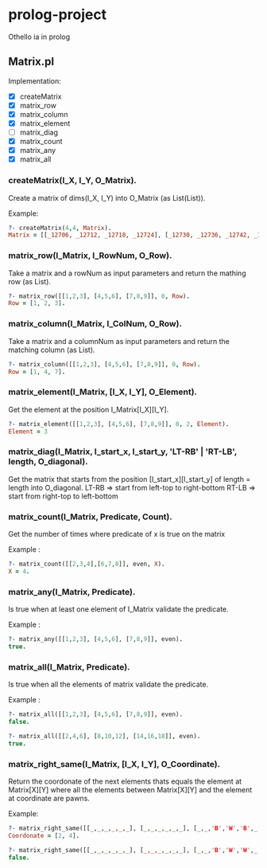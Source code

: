 # prolog-project
Othello ia in prolog

## Matrix.pl

Implementation:

- [x] createMatrix
- [x] matrix_row
- [x] matrix_column
- [x] matrix_element
- [ ] matrix_diag
- [x] matrix_count
- [x] matrix_any
- [x] matrix_all  

### createMatrix(I_X, I_Y, O_Matrix).
Create a matrix of dims(I_X, I_Y) into O_Matrix (as List(List)).

Example:
```prolog
?- createMatrix(4,4, Matrix).
Matrix = [[_12706, _12712, _12718, _12724], [_12730, _12736, _12742, _12748], [_12754, _12760, _12766, _12772], [_12778, _12784, _12790, _12796]].
```

### matrix_row(I_Matrix, I_RowNum, O_Row).
Take a matrix and a rowNum as input parameters and return the mathing row (as List).
```prolog
?- matrix_row([[1,2,3], [4,5,6], [7,8,9]], 0, Row).
Row = [1, 2, 3].
```

### matrix_column(I_Matrix, I_ColNum, O_Row).
Take a matrix and a columnNum as input parameters and return the matching column (as List).
```prolog
?- matrix_column([[1,2,3], [4,5,6], [7,8,9]], 0, Row).
Row = [1, 4, 7].
```

### matrix_element(I_Matrix, [I_X, I_Y], O_Element).
Get the element at the position I_Matrix[I_X\][I_Y].
```prolog
?- matrix_element([[1,2,3], [4,5,6], [7,8,9]], 0, 2, Element).
Element = 3
```

### matrix_diag(I_Matrix, I_start_x, I_start_y, 'LT-RB' | 'RT-LB', length, O_diagonal).
Get the matrix that starts from the position [I_start_x\][I_start_y] of length = length into O_diagonal.
LT-RB => start from left-top to right-bottom
RT-LB => start from right-top to left-bottom

### matrix_count(I_Matrix, Predicate, Count).
Get the number of times where predicate of x is true on the matrix

Example :
```prolog
?- matrix_count([[2,3,4],[6,7,8]], even, X).
X = 4.
```

### matrix_any(I_Matrix, Predicate).
Is true when at least one element of I_Matrix validate the predicate.

Example :
```prolog
?- matrix_any([[1,2,3], [4,5,6], [7,8,9]], even).
true.
```

### matrix_all(I_Matrix, Predicate).
Is true when all the elements of matrix validate the predicate.

Example :
```prolog
?- matrix_all([[1,2,3], [4,5,6], [7,8,9]], even).
false.

?- matrix_all([[2,4,6], [8,10,12], [14,16,18]], even).
true.
```

### matrix_right_same(I_Matrix, [I_X, I_Y], O_Coordinate).
Return the coordonate of the next elements thats equals the element at Matrix[X\][Y] where all the elements between Matrix[X\][Y] and the element at coordinate are pawns.

Example:
```prolog
?- matrix_right_same([[_,_,_,_,_,_], [_,_,_,_,_,_], [_,_,'B','W','B',_], [_,_,'W','B',_,_], [_,_,_,_,_,_], [_,_,_,_,_,_]], [2,2], Coordonate).
Coordonate = [2, 4].

?- matrix_right_same([[_,_,_,_,_,_], [_,_,_,_,_,_], [_,_,'B','W','W',_], [_,_,'W','B',_,_], [_,_,_,_,_,_], [_,_,_,_,_,_]], [2,2], Coordonate).
false.
```